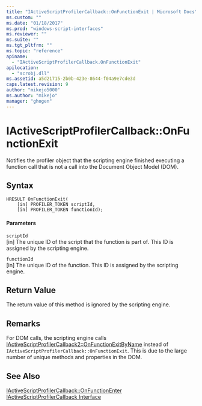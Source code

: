 ```yaml
---
title: "IActiveScriptProfilerCallback::OnFunctionExit | Microsoft Docs"
ms.custom: ""
ms.date: "01/18/2017"
ms.prod: "windows-script-interfaces"
ms.reviewer: ""
ms.suite: ""
ms.tgt_pltfrm: ""
ms.topic: "reference"
apiname: 
  - "IActiveScriptProfilerCallback.OnFunctionExit"
apilocation: 
  - "scrobj.dll"
ms.assetid: a5d21715-2b0b-423e-8644-f04a9e7cde3d
caps.latest.revision: 9
author: "mikejo5000"
ms.author: "mikejo"
manager: "ghogen"
---
```

# IActiveScriptProfilerCallback::OnFunctionExit
Notifies the profiler object that the scripting engine finished executing a function call that is not a call into the Document Object Model (DOM).  
  
## Syntax  
  
```  
HRESULT OnFunctionExit(  
    [in] PROFILER_TOKEN scriptId,   
    [in] PROFILER_TOKEN functionId);  
```  
  
#### Parameters  
 `scriptId`  
 [in] The unique ID of the script that the function is part of. This ID is assigned by the scripting engine.  
  
 `functionId`  
 [in] The unique ID of the function. This ID is assigned by the scripting engine.  
  
## Return Value  
 The return value of this method is ignored by the scripting engine.  
  
## Remarks  
 For DOM calls, the scripting engine calls [IActiveScriptProfilerCallback2::OnFunctionExitByName](../../winscript/reference/iactivescriptprofilercallback2-onfunctionexitbyname.md) instead of `IActiveScriptProfilerCallback::OnFunctionExit`. This is due to the large number of unique methods and properties in the DOM.  
  
## See Also  
 [IActiveScriptProfilerCallback::OnFunctionEnter](../../winscript/reference/iactivescriptprofilercallback-onfunctionenter.md)   
 [IActiveScriptProfilerCallback Interface](../../winscript/reference/iactivescriptprofilercallback-interface.md)
